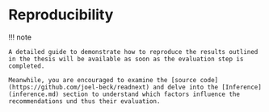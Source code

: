 # Reproducibility

!!! note

    A detailed guide to demonstrate how to reproduce the results outlined in the thesis will be available as soon as the evaluation step is completed.

    Meanwhile, you are encouraged to examine the [source code](https://github.com/joel-beck/readnext) and delve into the [Inference](inference.md) section to understand which factors influence the recommendations und thus their evaluation.
